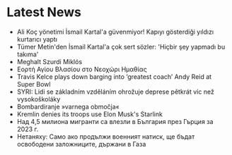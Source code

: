 # Latest News
-  Ali Koç yönetimi İsmail Kartal'a güvenmiyor! Kapıyı gösterdiği yıldızı kurtarıcı yaptı
-  Tümer Metin'den İsmail Kartal'a çok sert sözler: 'Hiçbir şey yapmadı bu takıma'
-  Meghalt Szurdi Miklós
-  Εορτή Αγίου Βλασίου στο Νεοχώρι Ημαθίας
-  Travis Kelce plays down barging into ‘greatest coach’ Andy Reid at Super Bowl
-  SYRI: Lidi se základním vzděláním ohrožuje deprese pětkrát víc než vysokoškoláky
-  Bombardiranje »varnega območja«
-  Kremlin denies its troops use Elon Musk's Starlink
-  Над 4,5 милиона мигранти са влезли в България през Гърция за 2023 г.
-  Нетаняху: Само ако продължи военният натиск, ще бъдат освободени заложниците, държани в Газа
